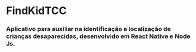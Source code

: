 # FindKidTCC

### Aplicativo para auxiliar na identificação e localização de crianças desaparecidas, desenvolvido em React Native e Node Js.
